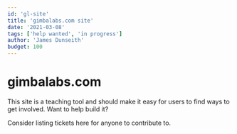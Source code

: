 ```yaml
---
id: 'gl-site'
title: 'gimbalabs.com site'
date: '2021-03-08'
tags: ['help wanted', 'in progress']
author: 'James Dunseith'
budget: 100
---      
```


# gimbalabs.com

This site is a teaching tool and should make it easy for users to find ways to get involved. Want to help build it?

Consider listing tickets here for anyone to contribute to.

